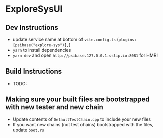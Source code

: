 # ExploreSysUI

## Dev Instructions

-   update service name at bottom of `vite.config.ts` (`plugins: [psibase("explore-sys")],`)
-   `yarn` to install dependencies
-   `yarn dev` and open `http://psibase.127.0.0.1.sslip.io:8081` for HMR!

## Build Instructions

- TODO:

## Making sure your built files are bootstrapped with new tester and new chain

-   Update contents of `DefaultTestChain.cpp` to include your new files
-   If you want new chains (not test chains) bootstrapped with the files, update `boot.rs`
